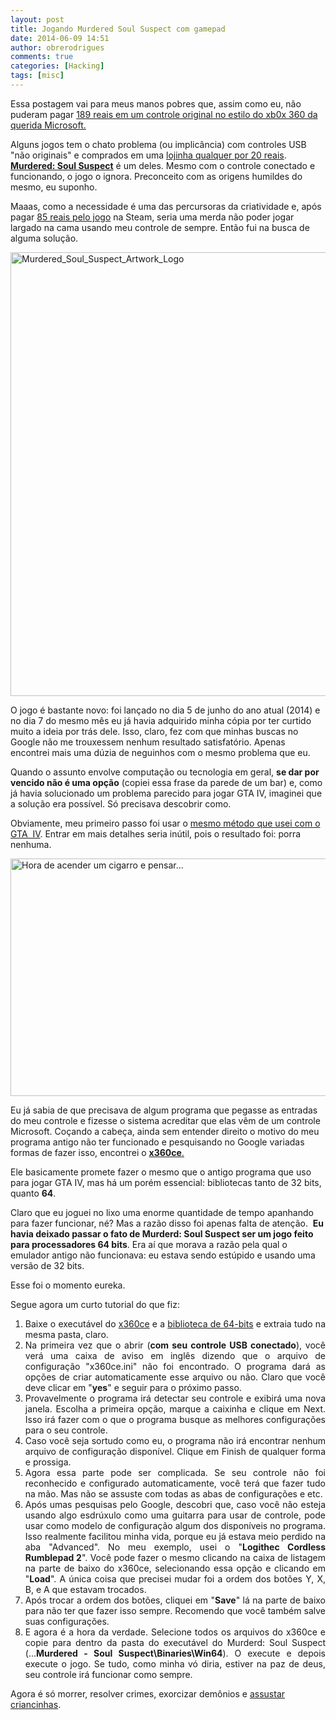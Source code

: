```yaml
---
layout: post
title: Jogando Murdered Soul Suspect com gamepad
date: 2014-06-09 14:51
author: obrerodrigues
comments: true
categories: [Hacking]
tags: [misc]
---
```


Essa postagem vai para meus manos pobres que, assim como eu, não puderam pagar <a href="http://www.walmart.com.br/produto/Games/Acessorios-Xbox-360/Microsoft/252729-Controle-sem-Fio-XBox-NSF-00023-Preto-Microsoft" target="_blank">189 reais em um controle original no estilo do xb0x 360 da querida Microsoft.</a>

Alguns jogos tem o chato problema (ou implicância) com controles USB "não originais" e comprados em uma <a href="http://www.kabum.com.br/cgi-local/site/produtos/descricao.cgi?codigo=37652&amp;origem=52&amp;utm_source=GOOGLE-SHOPPING&amp;utm_medium=COMPARADOR&amp;gclid=CNa--7uM7b4CFavm7AodrSIAFg" target="_blank">lojinha qualquer por 20 reais</a>. <a href="http://murdered.com/" target="_blank"><strong>Murdered: Soul Suspect</strong></a> é um deles. Mesmo com o controle conectado e funcionando, o jogo o ignora. Preconceito com as origens humildes do mesmo, eu suponho.

Maaas, como a necessidade é uma das percursoras da criatividade e, após pagar <a href="http://store.steampowered.com/app/233290/" target="_blank">85 reais pelo jogo</a> na Steam, seria uma merda não poder jogar largado na cama usando meu controle de sempre. Então fui na busca de alguma solução.

<a href="https://brenn0.files.wordpress.com/2014/06/murdered_soul_suspect_artwork_logo.jpg"><img class="aligncenter size-large wp-image-955" src="http://brenn0.files.wordpress.com/2014/06/murdered_soul_suspect_artwork_logo.jpg?w=676" alt="Murdered_Soul_Suspect_Artwork_Logo" width="676" height="710" /></a>

<!--more-->

O jogo é bastante novo: foi lançado no dia 5 de junho do ano atual (2014) e no dia 7 do mesmo mês eu já havia adquirido minha cópia por ter curtido muito a ideia por trás dele. Isso, claro, fez com que minhas buscas no Google não me trouxessem nenhum resultado satisfatório. Apenas encontrei mais uma dúzia de neguinhos com o mesmo problema que eu.

Quando o assunto envolve computação ou tecnologia em geral, <strong>se dar por vencido não é uma opção</strong> (copiei essa frase da parede de um bar) e, como já havia solucionado um problema parecido para jogar GTA IV, imaginei que a solução era possível. Só precisava descobrir como.

Obviamente, meu primeiro passo foi usar o <a href="http://www.4shared.com/rar/aiIxpnVG/XInput_Test__Emulador_de_Contr.html?locale=pt-BR" target="_blank">mesmo método que usei com o GTA  IV</a>. Entrar em mais detalhes seria inútil, pois o resultado foi: porra nenhuma.

<a href="https://brenn0.files.wordpress.com/2014/06/large-2149509.jpg"><img class="size-large wp-image-956" src="http://brenn0.files.wordpress.com/2014/06/large-2149509.jpg?w=676" alt="Hora de acender um cigarro e pensar..." width="676" height="380" /></a>

Eu já sabia de que precisava de algum programa que pegasse as entradas do meu controle e fizesse o sistema acreditar que elas vêm de um controle Microsoft. Coçando a cabeça, ainda sem entender direito o motivo do meu programa antigo não ter funcionado e pesquisando no Google variadas formas de fazer isso, encontrei o <a href="https://code.google.com/p/x360ce/" target="_blank"><strong>x360ce</strong>. </a>

Ele basicamente promete fazer o mesmo que o antigo programa que uso para jogar GTA IV, mas há um porém essencial: bibliotecas tanto de 32 bits, quanto <strong>64</strong>.

Claro que eu joguei no lixo uma enorme quantidade de tempo apanhando para fazer funcionar, né? Mas a razão disso foi apenas falta de atenção.  <strong>Eu havia deixado passar o fato de Murderd: Soul Suspect ser um jogo feito para processadores 64 bits</strong>. Era aí que morava a razão pela qual o emulador antigo não funcionava: eu estava sendo estúpido e usando uma versão de 32 bits.

Esse foi o momento eureka.

Segue agora um curto tutorial do que fiz:

<ol style="text-align:justify;">
    <li>Baixe o executável do <a href="https://x360ce.googlecode.com/files/x360ce.App-2.1.2.191.zip" target="_blank">x360ce</a> e a <a href="https://x360ce.googlecode.com/files/x360ce_lib64_r848_VS2010.zip" target="_blank">biblioteca de 64-bits</a> e extraia tudo na mesma pasta, claro.</li>
    <li>Na primeira vez que o abrir (<strong>com seu controle USB conectado</strong>), você verá uma caixa de aviso em inglês dizendo que o arquivo de configuração "x360ce.ini" não foi encontrado. O programa dará as opções de criar automaticamente esse arquivo ou não. Claro que você deve clicar em "<strong>yes</strong>" e seguir para o próximo passo.</li>
    <li>Provavelmente o programa irá detectar seu controle e exibirá uma nova janela. Escolha a primeira opção, marque a caixinha e clique em Next. Isso irá fazer com o que o programa busque as melhores configurações para o seu controle.</li>
    <li>Caso você seja sortudo como eu, o programa não irá encontrar nenhum arquivo de configuração disponível. Clique em Finish de qualquer forma e prossiga.</li>
    <li>Agora essa parte pode ser complicada. Se seu controle não foi reconhecido e configurado automaticamente, você terá que fazer tudo na mão. Mas não se assuste com todas as abas de configurações e etc.</li>
    <li>Após umas pesquisas pelo Google, descobri que, caso você não esteja usando algo esdrúxulo como uma guitarra para usar de controle, pode usar como modelo de configuração algum dos disponíveis no programa. Isso realmente facilitou minha vida, porque eu já estava meio perdido na aba "Advanced". No meu exemplo, usei o "<strong>Logithec Cordless Rumblepad 2</strong>". Você pode fazer o mesmo clicando na caixa de listagem na parte de baixo do x360ce, selecionando essa opção e clicando em "<strong>Load</strong>". A única coisa que precisei mudar foi a ordem dos botões Y, X, B, e A que estavam trocados.</li>
    <li>Após trocar a ordem dos botões, cliquei em "<strong>Save</strong>" lá na parte de baixo para não ter que fazer isso sempre. Recomendo que você também salve suas configurações.</li>
    <li>E agora é a hora da verdade. Selecione todos os arquivos do x360ce e copie para dentro da pasta do executável do Murderd: Soul Suspect (...<strong>Murdered - Soul Suspect\Binaries\Win64</strong>). O execute e depois execute o jogo. Se tudo, como minha vó diria, estiver na paz de deus, seu controle irá funcionar como sempre.</li>
</ol>

Agora é só morrer, resolver crimes, exorcizar demônios e <a href="http://www.jeuxcapt.com/upload/module_images/1393496090_murdered-soul-suspect-jeuxcapt-2.jpg" target="_blank">assustar criancinhas</a>.
